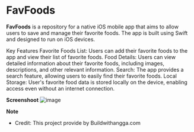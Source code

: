 <h1>FavFoods</h1>

**FavFoods** is a repository for a native iOS mobile app that aims to allow users to save and manage their favorite foods. The app is built using Swift and designed to run on iOS devices. 

Key Features
Favorite Foods List: Users can add their favorite foods to the app and view their list of favorite foods.
Food Details: Users can view detailed information about their favorite foods, including images, descriptions, and other relevant information.
Search: The app provides a search feature, allowing users to easily find their favorite foods.
Local Storage: User's favorite food data is stored locally on the device, enabling access even without an internet connection.

**Screenshoot**
![image](https://github.com/adisaputra7/FavFoods/assets/18062340/14100c01-80c5-44af-99c7-7dde2e272850)


**Note**
- Credit: This project provide by Buildwithangga.com
